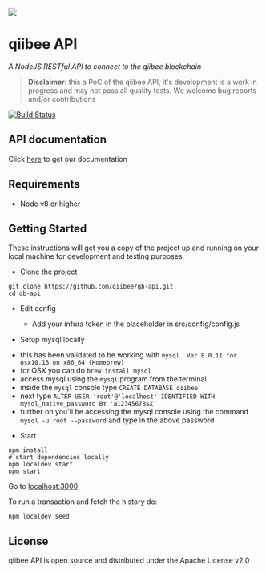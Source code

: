 ![](https://avatars3.githubusercontent.com/u/31820267?v=4&s=100)

# qiibee API

*A NodeJS RESTful API to connect to the qiibee blockchain*

> **Disclaimer**: this a PoC of the qiibee API, it's development is a work in progress and may not pass all quality tests. We welcome bug reports and/or contributions


[![Build Status](https://travis-ci.org/qiibee/qb-contracts.svg?branch=master)](https://travis-ci.org/qiibee/qb-api)

## API documentation
Click [here](https://api.qiibee.com/) to get our documentation

## Requirements

- Node v8 or higher

## Getting Started

These instructions will get you a copy of the project up and running on your local machine for development and testing purposes.

* Clone the project
```console
git clone https://github.com/qiibee/qb-api.git
cd qb-api
```

* Edit config
  - Add your infura token in the placeholder in src/config/config.js

* Setup mysql locally
 - this has been validated to be working with `mysql  Ver 8.0.11 for osx10.13 on x86_64 (Homebrew)`
 - for OSX you can do `brew install mysql`
 - 	access mysql using the `mysql` program from the terminal
 -  inside the `mysql` console type `CREATE DATABASE qiibee`
 -  next type `ALTER USER 'root'@'localhost' IDENTIFIED WITH mysql_native_password BY 'a12345678$X'`
 -  further on you'll be accessing the mysql console using the command `mysql -u root --password` and type in the above password

* Start

```console
npm install
# start dependencies locally
npm localdev start
npm start
```

Go to [localhost:3000](http://localhost:3000)

To run a transaction and fetch the history do:

```console
npm localdev seed
```

## License

qiibee API is open source and distributed under the Apache License v2.0

  [node.js]: <http://nodejs.org>
